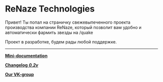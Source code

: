 # ReNaze Technologies
Привет! Ты попал на страничку свежевыпеченного проекта производства компании ReNaze,
который позволит вам удобно и автоматически фармить звезды на /quake

Проект в разработке, будем рады любой поддержке.

---

[**Mini-documentation**](something/docs.md)

[**Changelog** ***0.2v***](something/changelog.md)

[**Our VK-group**](https://vk.com/renaze)
